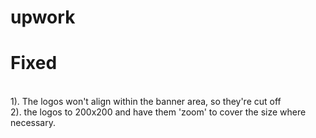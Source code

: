 # upwork
# Fixed 
<br> 1). The logos won't align within the banner area, so they're cut off
<br> 2). the logos to 200x200 and have them 'zoom' to cover the size where necessary.
